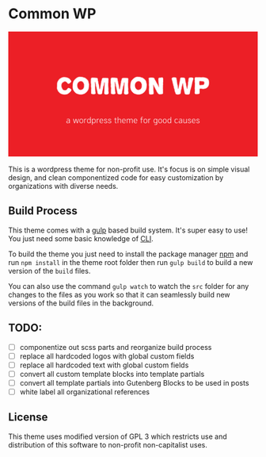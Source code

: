 # Common WP

![](./assets/images/github.jpg)

This is a wordpress theme for non-profit use. It's focus is on simple visual design, and clean componentized code for easy customization by organizations with diverse needs.

## Build Process

This theme comes with a [gulp](https://gulpjs.com/) based build system. It's super easy to use! You just need some basic knowledge of [CLI](https://www.youtube.com/watch?v=4RPtJ9UyHS0).

To build the theme you just need to install the package manager [npm](https://www.npmjs.com/) and run `npm install` in the theme root folder then run `gulp build` to build a new version of the `build` files.

You can also use the command `gulp watch` to watch the `src` folder for any changes to the files as you work so that it can seamlessly build new versions of the build files in the background.

## TODO:

- [ ] componentize out scss parts and reorganize build process
- [ ] replace all hardcoded logos with global custom fields
- [ ] replace all hardcoded text with global custom fields
- [ ] convert all custom template blocks into template partials
- [ ] convert all template partials into Gutenberg Blocks to be used in posts
- [ ] white label all organizational references

## License

This theme uses modified version of GPL 3 which restricts use and distribution of this software to non-profit non-capitalist uses.

